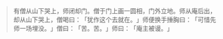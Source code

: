 > 有僧从山下哭上，师闭却门。僧于门上画一圆相，门外立地。师从庵后出，却从山下哭上，僧喝曰：​「犹作这个去就在。​」师便换手捶胸曰：​「可惜先师一场埋没。​」僧曰：​「苦。苦。​」师曰：​「庵主被谩。​」


